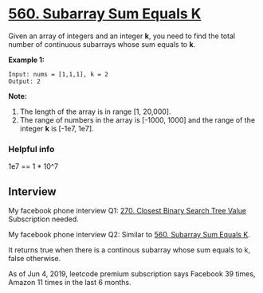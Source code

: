 # [560. Subarray Sum Equals K](https://leetcode.com/problems/subarray-sum-equals-k/)

Given an array of integers and an integer **k**, you need to find the total number of continuous subarrays whose sum equals to **k**.

**Example 1:**
```
Input: nums = [1,1,1], k = 2
Output: 2
```

**Note:**
1. The length of the array is in range [1, 20,000].
2. The range of numbers in the array is [-1000, 1000] and the range of the integer **k** is [-1e7, 1e7].

### Helpful info
1e7 == 1 * 10^7

## Interview
My facebook phone interview Q1:
[270. Closest Binary Search Tree Value](https://leetcode.com/problems/closest-binary-search-tree-value)
Subscription needed.

My facebook phone interview Q2:
Similar to [560. Subarray Sum Equals K](https://leetcode.com/problems/subarray-sum-equals-k/).

It returns true when there is a continous subarray whose sum equals to k, false otherwise.

As of Jun 4, 2019, leetcode premium subscription says Facebook 39 times, Amazon 11 times in the last 6 months.